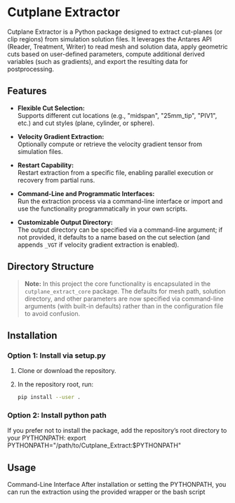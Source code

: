 # Cutplane Extractor

Cutplane Extractor is a Python package designed to extract cut-planes (or clip regions) from simulation solution files. It leverages the Antares API (Reader, Treatment, Writer) to read mesh and solution data, apply geometric cuts based on user-defined parameters, compute additional derived variables (such as gradients), and export the resulting data for postprocessing.

## Features

- **Flexible Cut Selection:**  
  Supports different cut locations (e.g., "midspan", "25mm_tip", "PIV1", etc.) and cut styles (plane, cylinder, or sphere).

- **Velocity Gradient Extraction:**  
  Optionally compute or retrieve the velocity gradient tensor from simulation files.

- **Restart Capability:**  
  Restart extraction from a specific file, enabling parallel execution or recovery from partial runs.

- **Command-Line and Programmatic Interfaces:**  
  Run the extraction process via a command-line interface or import and use the functionality programmatically in your own scripts.

- **Customizable Output Directory:**  
  The output directory can be specified via a command-line argument; if not provided, it defaults to a name based on the cut selection (and appends `_VGT` if velocity gradient extraction is enabled).

## Directory Structure


> **Note:** In this project the core functionality is encapsulated in the `cutplane_extract_core` package. The defaults for mesh path, solution directory, and other parameters are now specified via command-line arguments (with built-in defaults) rather than in the configuration file to avoid confusion.

## Installation

### Option 1: Install via setup.py

1. Clone or download the repository.
2. In the repository root, run:

   ```bash
   pip install --user .
   ```
### Option 2: Install python path
If you prefer not to install the package, add the repository’s root directory to your PYTHONPATH:
export PYTHONPATH="/path/to/Cutplane_Extract:$PYTHONPATH"

## Usage
Command-Line Interface
After installation or setting the PYTHONPATH, you can run the extraction using the provided wrapper or the bash script
